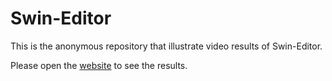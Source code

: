 # Swin-Editor

This is the anonymous repository that illustrate video results of Swin-Editor.

Please open the [website](https://ruoyufeng.github.io/CCEdit.github.io/) to see the results.
